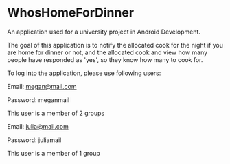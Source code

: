 # WhosHomeForDinner

An application used for a university project in Android Development. 


The goal of this application is to notify the allocated cook for the night if you are home for dinner or not, and the allocated cook and view how many people have responded as 'yes', so they know how many to cook for. 


To log into the application, please use following users:

Email: megan@mail.com

Password: meganmail

This user is a member of 2 groups




Email: julia@mail.com

Password: juliamail

This user is a member of 1 group


